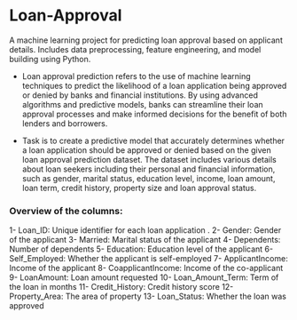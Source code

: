# Loan-Approval
A machine learning project for predicting loan approval based on applicant details. Includes data preprocessing, feature engineering, and model building using Python.


- Loan approval prediction refers to the use of machine learning techniques to predict the likelihood of a loan application being approved or denied by banks and financial institutions. By using advanced algorithms and predictive models, banks can streamline their loan approval processes and make informed decisions for the benefit of both lenders and borrowers.

- Task is to create a predictive model that accurately determines whether a loan application should be approved or denied based on the given loan approval prediction dataset. The dataset includes various details about loan seekers including their personal and financial information, such as gender, marital status, education level, income, loan amount, loan term, credit history, property size and loan approval status.

### Overview of the columns:

1- Loan_ID: Unique identifier for each loan application .
2- Gender: Gender of the applicant 
3- Married: Marital status of the applicant
4- Dependents: Number of dependents 
5- Education: Education level of the applicant 
6- Self_Employed: Whether the applicant is self-employed 
7- ApplicantIncome: Income of the applicant 
8- CoapplicantIncome: Income of the co-applicant
9- LoanAmount: Loan amount requested 
10- Loan_Amount_Term: Term of the loan in months 
11- Credit_History: Credit history score
12- Property_Area: The area of property 
13- Loan_Status: Whether the loan was approved 
